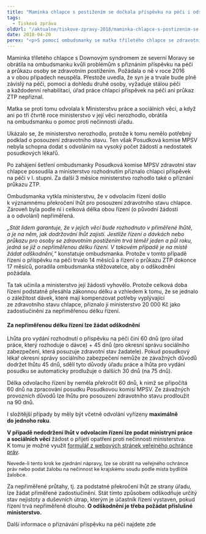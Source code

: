 ```yaml
---
title: "Maminka chlapce s postižením se dočkala příspěvku na péči i odškodnění"
tags:
  - Tisková zpráva
oldUrl: "/aktualne/tiskove-zpravy-2018/maminka-chlapce-s-postizenim-se-dockala-prispevku-na-peci-i-odskodneni"
date: 2018-04-20
perex: "<p>S pomocí ombudsmanky se matka tříletého chlapce se zdravotním postižením po téměř roce a půl dočkala příspěvku na péči a průkazu ZTP. Na základě její rady pak požádala o odškodnění a ministerstvo jí za průtahy v řízení přiznalo 20 000 Kč.</p>"
---
```


<!-- imported from the old website -->

<p>Maminka tříletého chlapce s Downovým syndromem ze severní Moravy se obrátila na ombudsmanku kvůli problémům s přiznáním příspěvku na péči a průkazu osoby se zdravotním postižením. Požádala o ně v roce 2016 a v obou případech neuspěla. Přestože uvedla, že syn je a trvale bude plně závislý na péči, pomoci a dohledu druhé osoby, vyžaduje stálou péči a každodenní rehabilitaci, úřad práce chlapci příspěvek na péči ani průkaz ZTP nepřiznal. </p> <p>Matka se proti tomu odvolala k Ministerstvu práce a sociálních věcí, a když ani po tři čtvrtě roce ministerstvo v její věci nerozhodlo, obrátila na ombudsmanku o pomoc proti nečinnosti úřadu.</p> <p>Ukázalo se, že ministerstvo nerozhodlo, protože k tomu nemělo potřebný podklad o posouzení zdravotního stavu. Ten však Posudková komise MPSV nebyla schopna dodat s odvoláním na vysoký počet žádostí a nedostatek posudkových lékařů.</p> <p>Po zahájení šetření ombudsmanky Posudková komise MPSV zdravotní stav chlapce posoudila a ministerstvo rozhodnutím přiznalo chlapci příspěvek na péči v I. stupni. Za další 3 měsíce ministerstvo rozhodlo také o přiznání průkazu ZTP.</p> <p>Ombudsmanka vytkla ministerstvu, že v odvolacím řízení došlo k významnému překročení lhůt pro posouzení zdravotního stavu chlapce. Zároveň byla podle ní i celková délka obou řízení (o původní žádosti a o odvolání) nepřiměřená. </p> <p><i>„Stát lidem garantuje, že v jejich věci bude rozhodnuto v přiměřené lhůtě, a je na něm, jak dodržování lhůt zajistí. Jestliže řízení o dávkách nebo průkazu pro osoby se zdravotním postižením trvá téměř jeden a půl roku, jedná se již o nepřiměřenou délku řízení. V takovém případě je na místě žádat odškodnění,“</i> konstatuje ombudsmanka. Protože v tomto případě řízení o příspěvku na péči trvalo 14 měsíců a řízení o průkazu ZTP dokonce 17 měsíců, poradila ombudsmanka stěžovatelce, aby o odškodnění požádala. </p> <p>Ta tak učinila a ministerstvo její žádosti vyhovělo. Protože celková doba řízení podstatně přesáhla zákonnou délku a vzhledem k tomu, že se jednalo o záležitost dávek, které mají kompenzovat potřeby vyplývající ze zdravotního stavu chlapce, přiznalo jí ministerstvo 20 000 Kč jako zadostiučinění za nepřiměřenou délku řízení.</p> <h4>Za nepřiměřenou délku řízení lze žádat odškodnění</h4> <p>Lhůta pro vydání rozhodnutí o příspěvku na péči činí 60 dnů (pro úřad práce, který rozhoduje o dávce) + 45 dnů (pro okresní správu sociálního zabezpečení, která posuzuje zdravotní stav žadatele). Pokud posudkový lékař okresní správy sociálního zabezpečení nemůže ze závažných důvodů dodržet lhůtu 45 dnů, sdělí tyto důvody úřadu práce a lhůta pro vydání posudku se automaticky prodlužuje o dalších 30 dnů (na 75 dnů).</p> <p>Délka odvolacího řízení by neměla překročit 60 dnů, k nimž se připočítá 60 dnů na zpracování posudku Posudkovou komisí MPSV. Ze závažných provozních důvodů lze lhůtu pro posouzení zdravotního stavu prodloužit na 90 dnů. </p> <p>I složitější případy by měly být včetně odvolání vyřízeny <b>maximálně do jednoho roku</b>. </p> <p><b>V případě nedodržení lhůt v odvolacím řízení lze podat ministryni práce a sociálních věcí</b> žádost o přijetí opatření proti nečinnosti ministerstva. K tomu je možné využít <a href="/uploads-import/Letaky/Formular-OPATRENI_proti_NECINNOSTI-urad.doc" target="_blank">formulář z webových stránek veřejného ochránce práv</a>.</p> <p><span style="font-size: 12.8px;">Nevede-li tento krok ke zjednání nápravy, lze se obrátit na veřejného ochránce práv nebo podat žalobu na nečinnost ke krajskému soudu podle místa bydliště žalobce.</span></p> <p>Za nepřiměřené průtahy, tj. za podstatné překročení lhůt ze strany úřadu, lze žádat přiměřené zadostiučinění. Stát tímto způsobem odškodňuje určitý stav nejistoty a duševních útrap, kterým je účastník řízení vystaven, pokud řízení trvá nepřiměřeně dlouho. <b>O odškodnění je třeba požádat příslušné ministerstvo.</b></p> Další informace o přiznávání příspěvku na péči najdete zde
